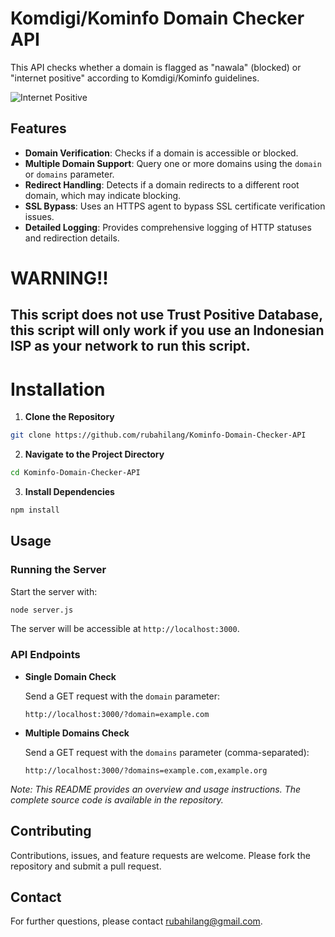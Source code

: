 # Komdigi/Kominfo Domain Checker API

This API checks whether a domain is flagged as "nawala" (blocked) or "internet positive" according to Komdigi/Kominfo guidelines.

![Internet Positive](https://www.ha-fizh.com/wp-content/uploads/2019/10/ipo-chan-4.jpg)

## Features

- **Domain Verification**: Checks if a domain is accessible or blocked.
- **Multiple Domain Support**: Query one or more domains using the `domain` or `domains` parameter.
- **Redirect Handling**: Detects if a domain redirects to a different root domain, which may indicate blocking.
- **SSL Bypass**: Uses an HTTPS agent to bypass SSL certificate verification issues.
- **Detailed Logging**: Provides comprehensive logging of HTTP statuses and redirection details.

# WARNING!!
## This script does not use Trust Positive Database, this script will only work if you use an Indonesian ISP as your network to run this script.

# Installation

1. **Clone the Repository**

```sh
git clone https://github.com/rubahilang/Kominfo-Domain-Checker-API
```

2. **Navigate to the Project Directory**

```sh
cd Kominfo-Domain-Checker-API
```

3. **Install Dependencies**

```sh
npm install
```

## Usage

### Running the Server

Start the server with:

```sh
node server.js
```

The server will be accessible at `http://localhost:3000`.

### API Endpoints

- **Single Domain Check**

  Send a GET request with the `domain` parameter:

  `http://localhost:3000/?domain=example.com`

- **Multiple Domains Check**

  Send a GET request with the `domains` parameter (comma-separated):

  `http://localhost:3000/?domains=example.com,example.org`

_Note: This README provides an overview and usage instructions. The complete source code is available in the repository._

## Contributing

Contributions, issues, and feature requests are welcome. Please fork the repository and submit a pull request.

## Contact

For further questions, please contact [rubahilang@gmail.com](mailto:rubahilang@gmail.com).
